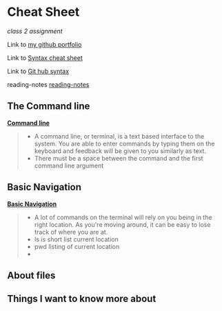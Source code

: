 # Cheat Sheet

*class 2 assignment*

Link to [my github portfolio](https://github.com/burdolski/reading-notes)

Link to [Syntax cheat sheet](https://www.markdownguide.org/cheat-sheet/)

Link to [Git hub syntax](https://docs.github.com/en/get-started/writing-on-github/getting-started-with-writing-and-formatting-on-github/basic-writing-and-formatting-syntax)

reading-notes [reading-notes](https://github.com/burdolski/reading-notes/blob/main/README.md)
 
The Command line
-
[**Command line**](https://ryanstutorials.net/linuxtutorial/commandline.php)
> - A command line, or terminal, is a text based interface to the system. You are able to enter commands by typing them on the keyboard and feedback will be given to you similarly as text.
> - There must be a space between the command and the first command line argument 



Basic Navigation
-
[**Basic Navigation**](https://ryanstutorials.net/linuxtutorial/navigation.php)
> - A lot of commands on the terminal will rely on you being in the right location. As you're moving around, it can be easy to lose track of where you are at.  
> - ls is short list current location
> - pwd listing of current location
> -    
About files
-



## Things I want to know more about
